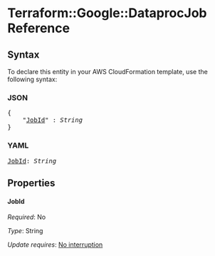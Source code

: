 # Terraform::Google::DataprocJob Reference

## Syntax

To declare this entity in your AWS CloudFormation template, use the following syntax:

### JSON

<pre>
{
    "<a href="#jobid" title="JobId">JobId</a>" : <i>String</i>
}
</pre>

### YAML

<pre>
<a href="#jobid" title="JobId">JobId</a>: <i>String</i>
</pre>

## Properties

#### JobId

_Required_: No

_Type_: String

_Update requires_: [No interruption](https://docs.aws.amazon.com/AWSCloudFormation/latest/UserGuide/using-cfn-updating-stacks-update-behaviors.html#update-no-interrupt)

